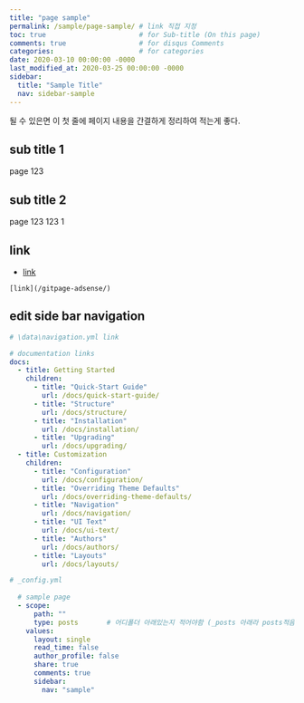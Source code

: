 ```yaml
---
title: "page sample"
permalink: /sample/page-sample/ # link 직접 지정
toc: true                       # for Sub-title (On this page)
comments: true                  # for disqus Comments
categories:                     # for categories
date: 2020-03-10 00:00:00 -0000
last_modified_at: 2020-03-25 00:00:00 -0000
sidebar:
  title: "Sample Title"
  nav: sidebar-sample
---
```


될 수 있은면 이 첫 줄에 페이지 내용을 간결하게 정리하여 적는게 좋다.

## sub title 1

page 123

## sub title 2

page 123 123 1

## link 

* [link](/gitpage-adsense/)

```
[link](/gitpage-adsense/)
```

## edit side bar navigation

```yml
# \data\navigation.yml link

# documentation links
docs:
  - title: Getting Started
    children:
      - title: "Quick-Start Guide"
        url: /docs/quick-start-guide/
      - title: "Structure"
        url: /docs/structure/
      - title: "Installation"
        url: /docs/installation/
      - title: "Upgrading"
        url: /docs/upgrading/
  - title: Customization
    children:
      - title: "Configuration"
        url: /docs/configuration/
      - title: "Overriding Theme Defaults"
        url: /docs/overriding-theme-defaults/
      - title: "Navigation"
        url: /docs/navigation/
      - title: "UI Text"
        url: /docs/ui-text/
      - title: "Authors"
        url: /docs/authors/
      - title: "Layouts"
        url: /docs/layouts/
```

```yml
# _config.yml
    
  # sample page
  - scope:
      path: ""
      type: posts       # 어디폴더 아래있는지 적어야함 (_posts 아래라 posts적음)
    values:
      layout: single
      read_time: false
      author_profile: false
      share: true
      comments: true
      sidebar:
        nav: "sample"
```